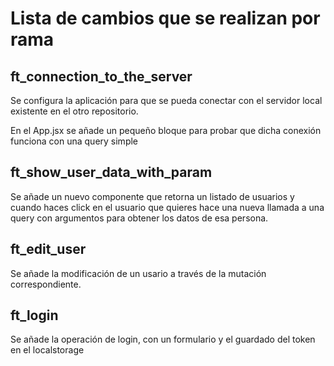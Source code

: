 # Lista de cambios que se realizan por rama

## ft_connection_to_the_server

Se configura la aplicación para que se pueda conectar con el servidor local existente en el otro repositorio.

En el App.jsx se añade un pequeño bloque para probar que dicha conexión funciona con una query simple

## ft_show_user_data_with_param

Se añade un nuevo componente que retorna un listado de usuarios y cuando haces click en el usuario que quieres hace una nueva llamada a una query con argumentos para obtener los datos de esa persona.

## ft_edit_user

Se añade la modificación de un usario a través de la mutación correspondiente.

## ft_login

Se añade la operación de login, con un formulario y el guardado del token en el localstorage